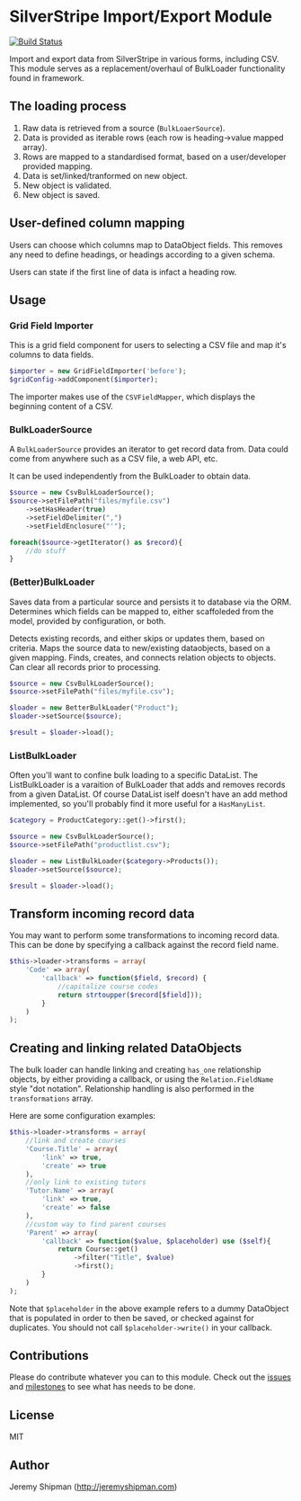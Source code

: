 # SilverStripe Import/Export Module

[![Build Status](https://travis-ci.org/burnbright/silverstripe-importexport.svg?branch=master)](https://travis-ci.org/burnbright/silverstripe-importexport)

Import and export data from SilverStripe in various forms, including CSV. This module serves as a replacement/overhaul of BulkLoader functionality found in framework.

## The loading process

1. Raw data is retrieved from a source (`BulkLoaerSource`).
2. Data is provided as iterable rows (each row is heading->value mapped array).
3. Rows are mapped to a standardised format, based on a user/developer provided mapping.
4. Data is set/linked/tranformed on new object.
5. New object is validated.
6. New object is saved.

## User-defined column mapping

Users can choose which columns map to DataObject fields. This removes any need to define headings, or headings according to a given schema.

Users can state if the first line of data is infact a heading row.

## Usage

### Grid Field Importer

This is a grid field component for users to selecting a CSV file and map it's columns to data fields.

```php
$importer = new GridFieldImporter('before');
$gridConfig->addComponent($importer);
```

The importer makes use of the `CSVFieldMapper`, which displays the beginning content of a CSV.

### BulkLoaderSource

A `BulkLoaderSource` provides an iterator to get record data from. Data could come from anywhere such as a CSV file, a web API, etc.

It can be used independently from the BulkLoader to obtain data.

```php
$source = new CsvBulkLoaderSource();
$source->setFilePath("files/myfile.csv")
    ->setHasHeader(true)
    ->setFieldDelimiter(",")
    ->setFieldEnclosure("'");

foreach($source->getIterator() as $record){
    //do stuff
}
```

### (Better)BulkLoader

Saves data from a particular source and persists it to database via the ORM.
Determines which fields can be mapped to, either scaffoleded from the model, provided by configuration, or both.

Detects existing records, and either skips or updates them, based on criteria.
Maps the source data to new/existing dataobjects, based on a given mapping.
Finds, creates, and connects relation objects to objects.
Can clear all records prior to processing.

```php
$source = new CsvBulkLoaderSource();
$source->setFilePath("files/myfile.csv");

$loader = new BetterBulkLoader("Product");
$loader->setSource($source);

$result = $loader->load();
```

### ListBulkLoader

Often you'll want to confine bulk loading to a specific DataList. The ListBulkLoader is a varaition of BulkLoader that adds and removes records from a given DataList. Of course DataList iself doesn't have an add method implemented, so you'll probably find it more useful for a `HasManyList`.

```php
$category = ProductCategory::get()->first();

$source = new CsvBulkLoaderSource();
$source->setFilePath("productlist.csv");

$loader = new ListBulkLoader($category->Products());
$loader->setSource($source);

$result = $loader->load();
```

## Transform incoming record data

You may want to perform some transformations to incoming record data. This can be done by specifying a callback against the record field name.

```php
$this->loader->transforms = array(
    'Code' => array(
        'callback' => function($field, $record) {
            //capitalize course codes
            return strtoupper($record[$field]));
        }
    )
);
```

## Creating and linking related DataObjects

The bulk loader can handle linking and creating `has_one` relationship objects, by either providing a callback, or using the `Relation.FieldName` style "dot notation". Relationship handling is also performed in the `transformations` array.

Here are some configuration examples:

```php
$this->loader->transforms = array(
    //link and create courses
    'Course.Title' = array(
        'link' => true,
        'create' => true
    ),
    //only link to existing tutors
    'Tutor.Name' => array(
        'link' => true,
        'create' => false
    ),
    //custom way to find parent courses
    'Parent' => array(
        'callback' => function($value, $placeholder) use ($self){
            return Course::get()
                ->filter("Title", $value)
                ->first();
        }
    )
);
```

Note that `$placeholder` in the above example refers to a dummy DataObject that is populated in order to then be saved, or checked against for duplicates. You should not call `$placeholder->write()` in your callback.

## Contributions

Please do contribute whatever you can to this module. Check out the [issues](https://github.com/burnbright/silverstripe-importexport/issues) and [milestones](https://github.com/burnbright/silverstripe-importexport/milestones) to see what has needs to be done.

## License

MIT

## Author

Jeremy Shipman (http://jeremyshipman.com)
